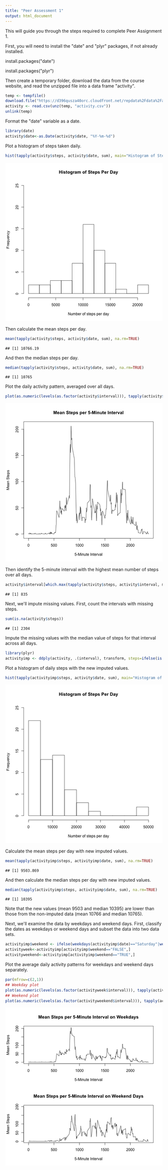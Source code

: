 ```yaml
---
title: "Peer Assessment 1"
output: html_document
---
```


This will guide you through the steps required to complete Peer Assignment 1. 

First, you will need to install the "date" and "plyr" packages, if not already installed.

install.packages("date")

install.packages("plyr")

Then create a temporary folder, download the data from the course website, and read the unzipped file into a data frame "activity".

```r
temp <- tempfile()
download.file("https://d396qusza40orc.cloudfront.net/repdata%2Fdata%2Factivity.zip", temp, method="curl")
activity <- read.csv(unz(temp, "activity.csv"))
unlink(temp)
```

Format the "date" variable as a date.

```r
library(date)
activity$date<-as.Date(activity$date, "%Y-%m-%d")
```

Plot a histogram of steps taken daily.

```r
hist(tapply(activity$steps, activity$date, sum), main="Histogram of Steps Per Day", xlab="Number of steps per day", ylab="Frequency", ylim=c(0,25), breaks=10)
```

![plot of chunk unnamed-chunk-3](figure/unnamed-chunk-3-1.png) 

Then calculate the mean steps per day.

```r
mean(tapply(activity$steps, activity$date, sum), na.rm=TRUE)
```

```
## [1] 10766.19
```

And then the median steps per day.

```r
median(tapply(activity$steps, activity$date, sum), na.rm=TRUE)
```

```
## [1] 10765
```

Plot the daily activity pattern, averaged over all days.

```r
plot(as.numeric(levels(as.factor(activity$interval))), tapply(activity$steps, activity$interval, mean, na.rm=TRUE), type="l", main="Mean Steps per 5-Minute Interval", xlab="5-Minute Interval", ylab="Mean Steps")
```

![plot of chunk unnamed-chunk-6](figure/unnamed-chunk-6-1.png) 

Then identify the 5-minute interval with the highest mean number of steps over all days.

```r
activity$interval[which.max(tapply(activity$steps, activity$interval, mean, na.rm=TRUE))]
```

```
## [1] 835
```

Next, we'll impute missing values.  First, count the intervals with missing steps.

```r
sum(is.na(activity$steps))
```

```
## [1] 2304
```

Impute the missing values with the median value of steps for that interval across all days.

```r
library(plyr)
activityimp <- ddply(activity, .(interval), transform, steps=ifelse(is.na(steps), median(steps, na.rm=TRUE), steps))
```

Plot a histogram of daily steps with the new imputed values.

```r
hist(tapply(activityimp$steps, activity$date, sum), main="Histogram of Steps Per Day", xlab="Number of steps per day", ylab="Frequency", ylim=c(0,25), breaks=10)
```

![plot of chunk unnamed-chunk-10](figure/unnamed-chunk-10-1.png) 

Calculate the mean steps per day with new imputed values.

```r
mean(tapply(activityimp$steps, activityimp$date, sum), na.rm=TRUE)
```

```
## [1] 9503.869
```

And then calculate the median steps per day with new imputed values.

```r
median(tapply(activityimp$steps, activityimp$date, sum), na.rm=TRUE)
```

```
## [1] 10395
```
Note that the new values (mean 9503 and median 10395) are lower than those from the non-imputed data (mean 10766 and median 10765).

Next, we'll examine the data by weekdays and weekend days. First, classify the dates as weekdays or weekend days and subset the data into two data sets.

```r
activityimp$weekend <- ifelse(weekdays(activityimp$date)=="Saturday"|weekdays(activityimp$date)=="Sunday", TRUE, FALSE)
activityweek<-activityimp[activityimp$weekend=="FALSE",]
activityweekend<-activityimp[activityimp$weekend=="TRUE",]
```

Plot the average daily activity patterns for weekdays and weekend days separately.

```r
par(mfrow=c(2,1))
## Weekday plot
plot(as.numeric(levels(as.factor(activityweek$interval))), tapply(activityweek$steps, activityweek$interval, mean, na.rm=TRUE), type="l", main="Mean Steps per 5-Minute Interval on Weekdays", xlab="5-Minute Interval", ylab="Mean Steps")
## Weekend plot
plot(as.numeric(levels(as.factor(activityweekend$interval))), tapply(activityweekend$steps, activityweekend$interval, mean, na.rm=TRUE), type="l", main="Mean Steps per 5-Minute Interval on Weekend Days", xlab="5-Minute Interval", ylab="Mean Steps", ylim=c(0,200))
```

![plot of chunk unnamed-chunk-14](figure/unnamed-chunk-14-1.png) 
